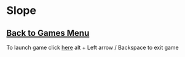 # Slope
## [Back to Games Menu](https://simatalk.github.io/games)

To launch game click [here](https://simatalk.github.io/htmlfiles/shellshockio) alt + Left arrow / Backspace to exit game

